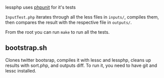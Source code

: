 lessphp uses [phpunit](https://github.com/sebastianbergmann/phpunit/) for it's tests

`InputTest.php` iterates through all the less files in `inputs/`, compiles them,
then compares the result with the respective file in `outputs/`.

From the root you can run `make` to run all the tests.

## bootstrap.sh

Clones twitter bootsrap, compiles it with lessc and lessphp, cleans up results
with sort.php, and outputs diff. To run it, you need to have git and lessc
installed.

